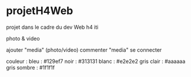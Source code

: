 # projetH4Web
projet dans le cadre du dev Web h4 iti

photo & video

  ajouter "media" (photo/video)
  commenter "media"
  se connecter

couleur :
  bleu :  #129ef7
  noir :  #313131
  blanc : #e2e2e2
  gris clair : #aaaaaa
  gris sombre : #1f1f1f
